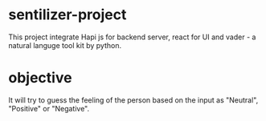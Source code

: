 # sentilizer-project
This project integrate Hapi js for backend server, react for UI and vader - a natural languge tool kit by python. 

# objective
It will try to guess the feeling of the person based on the input as "Neutral", "Positive" or "Negative". 
